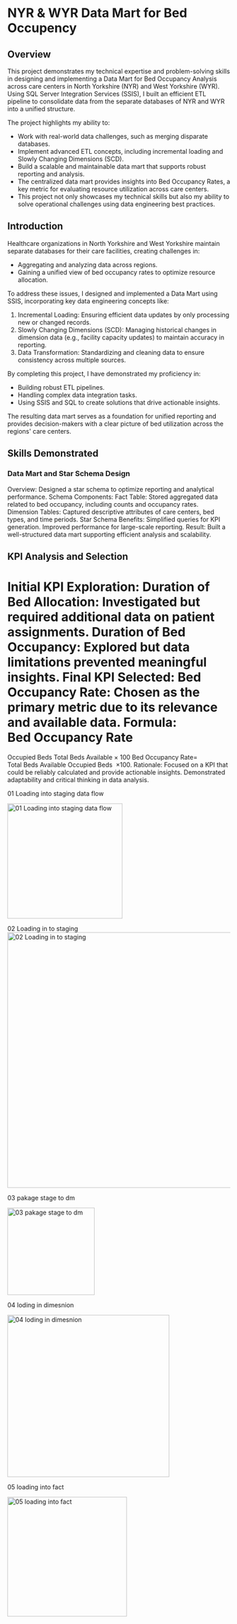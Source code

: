 # NYR & WYR Data Mart for Bed Occupency

## Overview

This project demonstrates my technical expertise and problem-solving skills in designing and implementing a Data Mart for Bed Occupancy Analysis across care centers in North Yorkshire (NYR) and West Yorkshire (WYR). Using SQL Server Integration Services (SSIS), I built an efficient ETL pipeline to consolidate data from the separate databases of NYR and WYR into a unified structure.

The project highlights my ability to:

- Work with real-world data challenges, such as merging disparate databases.
- Implement advanced ETL concepts, including incremental loading and Slowly Changing Dimensions (SCD).
- Build a scalable and maintainable data mart that supports robust reporting and analysis.
- The centralized data mart provides insights into Bed Occupancy Rates, a key metric for evaluating resource utilization across care centers.
- This project not only showcases my technical skills but also my ability to solve operational challenges using data engineering best practices.



## Introduction
Healthcare organizations in North Yorkshire and West Yorkshire maintain separate databases for their care facilities, creating challenges in:

- Aggregating and analyzing data across regions.
- Gaining a unified view of bed occupancy rates to optimize resource allocation.

To address these issues, I designed and implemented a Data Mart using SSIS, incorporating key data engineering concepts like:

1. Incremental Loading: Ensuring efficient data updates by only processing new or changed records.
2. Slowly Changing Dimensions (SCD): Managing historical changes in dimension data (e.g., facility capacity updates) to maintain accuracy in reporting.
3. Data Transformation: Standardizing and cleaning data to ensure consistency across multiple sources.

By completing this project, I have demonstrated my proficiency in:

- Building robust ETL pipelines.
- Handling complex data integration tasks.
- Using SSIS and SQL to create solutions that drive actionable insights.

The resulting data mart serves as a foundation for unified reporting and provides decision-makers with a clear picture of bed utilization across the regions' care centers.

## Skills Demonstrated

### Data Mart and Star Schema Design

Overview: Designed a star schema to optimize reporting and analytical performance.
Schema Components:
Fact Table: Stored aggregated data related to bed occupancy, including counts and occupancy rates.
Dimension Tables: Captured descriptive attributes of care centers, bed types, and time periods.
Star Schema Benefits:
Simplified queries for KPI generation.
Improved performance for large-scale reporting.
Result: Built a well-structured data mart supporting efficient analysis and scalability.


## KPI Analysis and Selection

Initial KPI Exploration:
Duration of Bed Allocation: Investigated but required additional data on patient assignments.
Duration of Bed Occupancy: Explored but data limitations prevented meaningful insights.
Final KPI Selected:
Bed Occupancy Rate: Chosen as the primary metric due to its relevance and available data.
Formula: 
Bed Occupancy Rate
=
Occupied Beds
Total Beds Available
×
100
Bed Occupancy Rate= 
Total Beds Available
Occupied Beds
​
 ×100.
Rationale:
Focused on a KPI that could be reliably calculated and provide actionable insights.
Demonstrated adaptability and critical thinking in data analysis.

01 Loading into staging data flow

<img width="260" alt="01 Loading into staging data flow" src="https://github.com/user-attachments/assets/818be6d7-86eb-46ee-80c9-e757c5ef7409">

02 Loading in to staging
<img width="577" alt="02 Loading in to staging" src="https://github.com/user-attachments/assets/69a7b54c-d314-4b2f-bcf2-f915a14a6026">

03 pakage stage to dm

<img width="197" alt="03 pakage stage to dm" src="https://github.com/user-attachments/assets/f9c47f31-abae-4763-8e38-49b875b0359a">

04 loding in dimesnion

<img width="366" alt="04 loding in dimesnion" src="https://github.com/user-attachments/assets/2a72c646-9d6c-4982-8a4b-91c243106243">

05 loading into fact

<img width="270" alt="05 loading into fact" src="https://github.com/user-attachments/assets/7e27df3d-a1d3-4ef0-b0de-e0be1c021943">

